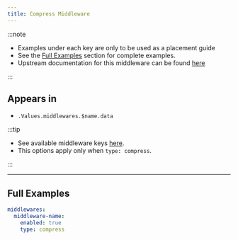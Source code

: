 ```yaml
---
title: Compress Middleware
---
```


:::note

- Examples under each key are only to be used as a placement guide
- See the [Full Examples](/common/middlewares/compress#full-examples) section for complete examples.
- Upstream documentation for this middleware can be found [here](https://doc.traefik.io/traefik/middlewares/http/compress)

:::

## Appears in

- `.Values.middlewares.$name.data`

:::tip

- See available middleware keys [here](/common/middlewares).
- This options apply only when `type: compress`.

:::

---

## Full Examples

```yaml
middlewares:
  middleware-name:
    enabled: true
    type: compress
```
